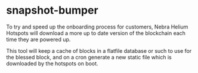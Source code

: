# snapshot-bumper

To try and speed up the onboarding process for customers, Nebra Helium Hotspots will download a more up to date version of the blockchain each time they are powered up.

This tool will keep a cache of blocks in a flatfile database or such to use for the blessed block, and on a cron generate a new static file which is downloaded by the hotspots on boot.
